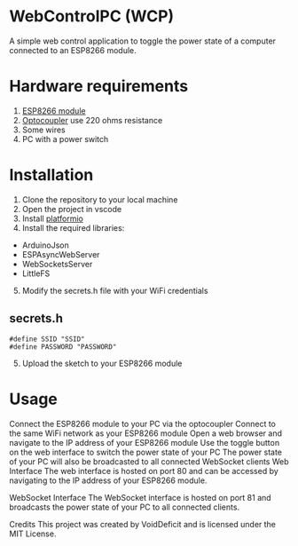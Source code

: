 # WebControlPC (WCP)
A simple web control application to toggle the power state of a computer connected to an ESP8266 module.

# Hardware requirements
1. [ESP8266 module](https://www.amazon.com/s?k=esp8266)
2. [Optocoupler](https://www.amazon.com/s?k=Optokoppler+PC817)
 use 220 ohms resistance
3. Some wires
4. PC with a power switch

# Installation
1. Clone the repository to your local machine
2. Open the project in vscode
3. Install [platformio](https://www.youtube.com/watch?v=sm6QxJkWcSc)
4. Install the required libraries:
+ ArduinoJson
+ ESPAsyncWebServer
+ WebSocketsServer
+ LittleFS
5. Modify the secrets.h file with your WiFi credentials
## secrets.h
```
#define SSID "SSID"
#define PASSWORD "PASSWORD"
```
5. Upload the sketch to your ESP8266 module

# Usage
Connect the ESP8266 module to your PC via the optocoupler
Connect to the same WiFi network as your ESP8266 module
Open a web browser and navigate to the IP address of your ESP8266 module
Use the toggle button on the web interface to switch the power state of your PC
The power state of your PC will also be broadcasted to all connected WebSocket clients
Web Interface
The web interface is hosted on port 80 and can be accessed by navigating to the IP address of your ESP8266 module.

WebSocket Interface
The WebSocket interface is hosted on port 81 and broadcasts the power state of your PC to all connected clients.

Credits
This project was created by VoidDeficit and is licensed under the MIT License.
